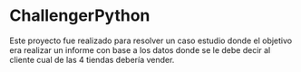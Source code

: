 # ChallengerPython
Este proyecto fue realizado para resolver un caso estudio donde el objetivo era realizar un informe con base a los datos donde se le debe decir al cliente cual de las 4 tiendas debería vender.
